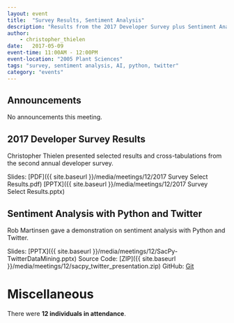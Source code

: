 ```yaml
---
layout: event
title:  "Survey Results, Sentiment Analysis"
description: "Results from the 2017 Developer Survey plus Sentiment Analysis using Python and Twitter."
author:
    - christopher_thielen
date:   2017-05-09
event-time: 11:00AM - 12:00PM
event-location: "2005 Plant Sciences"
tags: "survey, sentiment analysis, AI, python, twitter"
category: "events"
---
```


Announcements
-
No announcements this meeting.

2017 Developer Survey Results
-
Christopher Thielen presented selected results and cross-tabulations from the second annual developer survey.

Slides: [PDF]({{ site.baseurl }}/media/meetings/12/2017 Survey Select Results.pdf) [PPTX]({{ site.baseurl }}/media/meetings/12/2017 Survey Select Results.pptx)

Sentiment Analysis with Python and Twitter
-
Rob Martinsen gave a demonstration on sentiment analysis with Python and Twitter.

Slides: [PPTX]({{ site.baseurl }}/media/meetings/12/SacPy-TwitterDataMining.pptx)
Source Code: [ZIP]({{ site.baseurl }}/media/meetings/12/sacpy_twitter_presentation.zip)
GitHub: [Git](https://github.com/rmartinsen/sacpy_twitter_presentation)

Miscellaneous
=
There were **12 individuals in attendance**.

